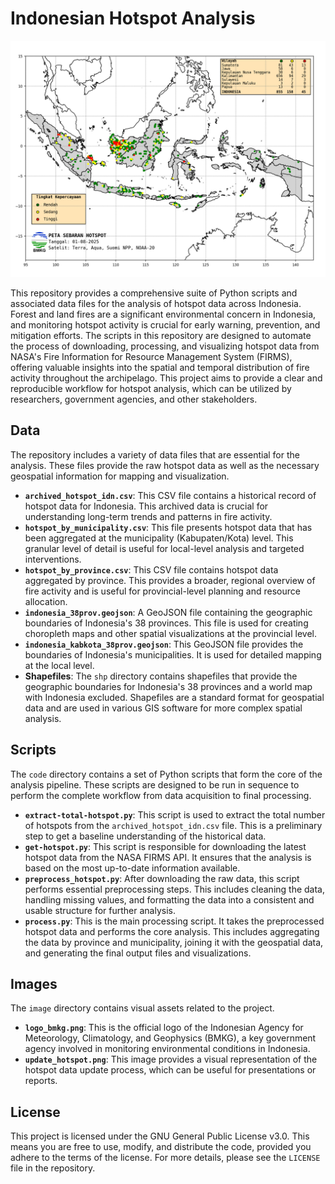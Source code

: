 # Indonesian Hotspot Analysis

![](image/update_hotspot.png)

This repository provides a comprehensive suite of Python scripts and associated data files for the analysis of hotspot data across Indonesia. Forest and land fires are a significant environmental concern in Indonesia, and monitoring hotspot activity is crucial for early warning, prevention, and mitigation efforts. The scripts in this repository are designed to automate the process of downloading, processing, and visualizing hotspot data from NASA's Fire Information for Resource Management System (FIRMS), offering valuable insights into the spatial and temporal distribution of fire activity throughout the archipelago. This project aims to provide a clear and reproducible workflow for hotspot analysis, which can be utilized by researchers, government agencies, and other stakeholders.

## Data

The repository includes a variety of data files that are essential for the analysis. These files provide the raw hotspot data as well as the necessary geospatial information for mapping and visualization.

* **`archived_hotspot_idn.csv`**: This CSV file contains a historical record of hotspot data for Indonesia. This archived data is crucial for understanding long-term trends and patterns in fire activity.
* **`hotspot_by_municipality.csv`**: This file presents hotspot data that has been aggregated at the municipality (Kabupaten/Kota) level. This granular level of detail is useful for local-level analysis and targeted interventions.
* **`hotspot_by_province.csv`**: This CSV file contains hotspot data aggregated by province. This provides a broader, regional overview of fire activity and is useful for provincial-level planning and resource allocation.
* **`indonesia_38prov.geojson`**: A GeoJSON file containing the geographic boundaries of Indonesia's 38 provinces. This file is used for creating choropleth maps and other spatial visualizations at the provincial level.
* **`indonesia_kabkota_38prov.geojson`**: This GeoJSON file provides the boundaries of Indonesia's municipalities. It is used for detailed mapping at the local level.
* **Shapefiles**: The `shp` directory contains shapefiles that provide the geographic boundaries for Indonesia's 38 provinces and a world map with Indonesia excluded. Shapefiles are a standard format for geospatial data and are used in various GIS software for more complex spatial analysis.

## Scripts

The `code` directory contains a set of Python scripts that form the core of the analysis pipeline. These scripts are designed to be run in sequence to perform the complete workflow from data acquisition to final processing.

* **`extract-total-hotspot.py`**: This script is used to extract the total number of hotspots from the `archived_hotspot_idn.csv` file. This is a preliminary step to get a baseline understanding of the historical data.
* **`get-hotspot.py`**: This script is responsible for downloading the latest hotspot data from the NASA FIRMS API. It ensures that the analysis is based on the most up-to-date information available.
* **`preprocess_hotspot.py`**: After downloading the raw data, this script performs essential preprocessing steps. This includes cleaning the data, handling missing values, and formatting the data into a consistent and usable structure for further analysis.
* **`process.py`**: This is the main processing script. It takes the preprocessed hotspot data and performs the core analysis. This includes aggregating the data by province and municipality, joining it with the geospatial data, and generating the final output files and visualizations.

## Images

The `image` directory contains visual assets related to the project.

* **`logo_bmkg.png`**: This is the official logo of the Indonesian Agency for Meteorology, Climatology, and Geophysics (BMKG), a key government agency involved in monitoring environmental conditions in Indonesia.
* **`update_hotspot.png`**: This image provides a visual representation of the hotspot data update process, which can be useful for presentations or reports.

## License

This project is licensed under the GNU General Public License v3.0. This means you are free to use, modify, and distribute the code, provided you adhere to the terms of the license. For more details, please see the `LICENSE` file in the repository.
